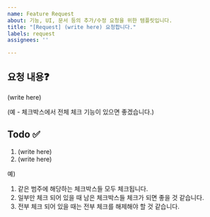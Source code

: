 ```yaml
---
name: Feature Request
about: 기능, UI, 문서 등의 추가/수정 요청을 위한 템플릿입니다.
title: "[Request] (write here) 요청합니다."
labels: request
assignees: ''

---
```


## 요청 내용❓

(write here)

(예 - 체크박스에서 전체 체크 기능이 있으면 좋겠습니다.)

## Todo ✅

1. (write here)
2. (write here)

예)
1. 같은 범주에 해당하는 체크박스들 모두 체크됩니다.
2. 일부만 체크 되어 있을 때 남은 체크박스들 체크가 되면 좋을 것 같습니다.
3. 전부 체크 되어 있을 때는 전부  체크를 해제해야 할 것 같습니다.
